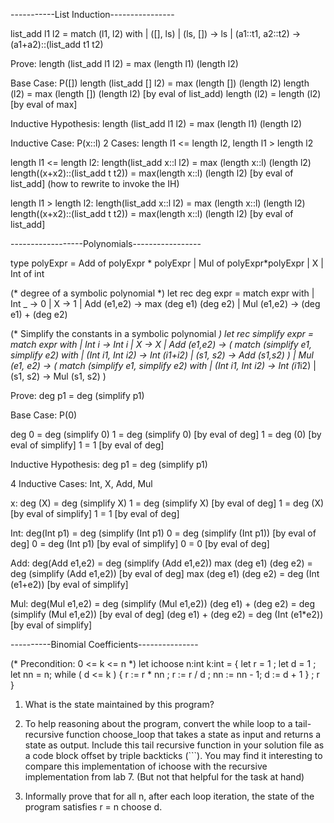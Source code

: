 -----------List Induction----------------

list_add l1 l2 = match (l1, l2) with
| ([], ls) | (ls, []) -> ls
| (a1::t1, a2::t2) -> (a1+a2)::(list_add t1 t2)

Prove:
length (list_add l1 l2) = max (length l1) (length l2)

Base Case: P([])
length (list_add [] l2) = max (length []) (length l2)
length (l2) = max (length []) (length l2) [by eval of list_add)
length (l2) = length (l2) [by eval of max]

Inductive Hypothesis: length (list_add l1 l2) = max (length l1) (length l2)

Inductive Case: P(x::l)
2 Cases: length l1 <= length l2, length l1 > length l2 

length l1 <= length l2:
length(list_add x::l l2) = max (length x::l) (length l2)
length((x+x2)::(list_add t t2)) = max(length x::l) (length l2) [by eval of list_add]
(how to rewrite to invoke the IH)

length l1 > length l2:
length(list_add x::l l2) = max (length x::l) (length l2)
length((x+x2)::(list_add t t2)) = max(length x::l) (length l2) [by eval of list_add]


------------------Polynomials-----------------

type polyExpr = Add of polyExpr * polyExpr
| Mul of polyExpr*polyExpr
| X
| Int of int

(* degree of a symbolic polynomial *)
let rec deg expr = match expr with
| Int _ -> 0
| X -> 1
| Add (e1,e2) -> max (deg e1) (deg e2)
| Mul (e1,e2) -> (deg e1) + (deg e2) 

(* Simplify the constants in a symbolic polynomial *)
let rec simplify expr = match expr with
| Int i -> Int i
| X -> X
| Add (e1,e2) ->
  ( match (simplify e1, simplify e2) with
    | (Int i1, Int i2) -> Int (i1+i2)
    | (s1, s2) -> Add (s1,s2) )
| Mul (e1, e2) ->
 ( match (simplify e1, simplify e2) with
    | (Int i1, Int i2) -> Int (i1*i2)
    | (s1, s2) -> Mul (s1, s2) ) 

Prove:
deg p1 = deg (simplify p1)

Base Case: P(0)

deg 0 = deg (simplify 0)
1 = deg (simplify 0) [by eval of deg]
1 = deg (0) [by eval of simplify]
1 = 1 [by eval of deg]

Inductive Hypothesis: deg p1 = deg (simplify p1)

4 Inductive Cases: Int, X, Add, Mul

x:
deg (X) = deg (simplify X)
1 = deg (simplify X) [by eval of deg]
1 = deg (X) [by eval of simplify]
1 = 1 [by eval of deg]

Int:
deg(Int p1) = deg (simplify (Int p1)
0 = deg (simplify (Int p1)) [by eval of deg]
0 = deg (Int p1) [by eval of simplify]
0 = 0 [by eval of deg]

Add:
deg(Add e1,e2) = deg (simplify (Add e1,e2))
max (deg e1) (deg e2) = deg (simplify (Add e1,e2)) [by eval of deg] 
max (deg e1) (deg e2) = deg (Int (e1+e2)) [by eval of simplify]

Mul:
deg(Mul e1,e2) = deg (simplify (Mul e1,e2))
(deg e1) + (deg e2) = deg (simplify (Mul e1,e2)) [by eval of deg]
(deg e1) + (deg e2) = deg (Int (e1*e2)) [by eval of simplify]

----------Binomial Coefficients---------------

(* Precondition: 0 <= k <= n *)
let ichoose n:int k:int = {
  let r = 1 ;
  let d = 1 ;
  let nn = n;
  while ( d <= k ) {
    r := r * nn ;
    r := r / d ;
    nn := nn - 1;
    d := d + 1
  } ;
  r
}

1. What is the state maintained by this program?

2. To help reasoning about the program, convert the while loop to a tail-recursive function choose_loop that takes a state as input and returns a state as output. Include this tail recursive function in your solution file as a code block offset by triple backticks (```). You may find it interesting to compare this implementation of ichoose with the recursive implementation from lab 7. (But not that helpful for the task at hand)

3. Informally prove that for all n, after each loop iteration, the state of the program satisfies
r = n choose d.

